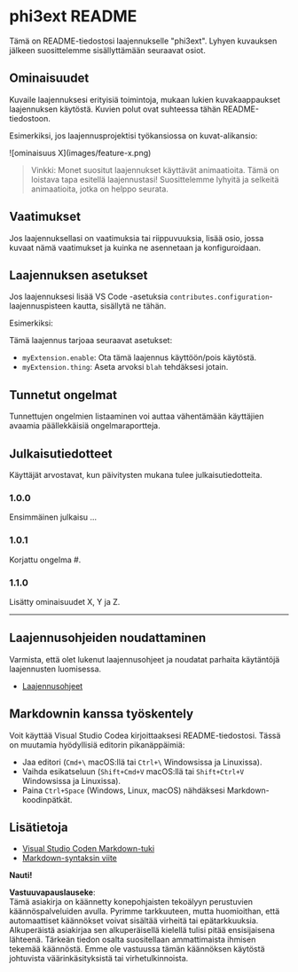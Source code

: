 # phi3ext README

Tämä on README-tiedostosi laajennukselle "phi3ext". Lyhyen kuvauksen jälkeen suosittelemme sisällyttämään seuraavat osiot.

## Ominaisuudet

Kuvaile laajennuksesi erityisiä toimintoja, mukaan lukien kuvakaappaukset laajennuksen käytöstä. Kuvien polut ovat suhteessa tähän README-tiedostoon.

Esimerkiksi, jos laajennusprojektisi työkansiossa on kuvat-alikansio:

\!\[ominaisuus X\]\(images/feature-x.png\)

> Vinkki: Monet suositut laajennukset käyttävät animaatioita. Tämä on loistava tapa esitellä laajennustasi! Suosittelemme lyhyitä ja selkeitä animaatioita, jotka on helppo seurata.

## Vaatimukset

Jos laajennuksellasi on vaatimuksia tai riippuvuuksia, lisää osio, jossa kuvaat nämä vaatimukset ja kuinka ne asennetaan ja konfiguroidaan.

## Laajennuksen asetukset

Jos laajennuksesi lisää VS Code -asetuksia `contributes.configuration`-laajennuspisteen kautta, sisällytä ne tähän.

Esimerkiksi:

Tämä laajennus tarjoaa seuraavat asetukset:

* `myExtension.enable`: Ota tämä laajennus käyttöön/pois käytöstä.
* `myExtension.thing`: Aseta arvoksi `blah` tehdäksesi jotain.

## Tunnetut ongelmat

Tunnettujen ongelmien listaaminen voi auttaa vähentämään käyttäjien avaamia päällekkäisiä ongelmaraportteja.

## Julkaisutiedotteet

Käyttäjät arvostavat, kun päivitysten mukana tulee julkaisutiedotteita.

### 1.0.0

Ensimmäinen julkaisu ...

### 1.0.1

Korjattu ongelma #.

### 1.1.0

Lisätty ominaisuudet X, Y ja Z.

---

## Laajennusohjeiden noudattaminen

Varmista, että olet lukenut laajennusohjeet ja noudatat parhaita käytäntöjä laajennusten luomisessa.

* [Laajennusohjeet](https://code.visualstudio.com/api/references/extension-guidelines?WT.mc_id=aiml-137032-kinfeylo)

## Markdownin kanssa työskentely

Voit käyttää Visual Studio Codea kirjoittaaksesi README-tiedostosi. Tässä on muutamia hyödyllisiä editorin pikanäppäimiä:

* Jaa editori (`Cmd+\` macOS:llä tai `Ctrl+\` Windowsissa ja Linuxissa).
* Vaihda esikatseluun (`Shift+Cmd+V` macOS:llä tai `Shift+Ctrl+V` Windowsissa ja Linuxissa).
* Paina `Ctrl+Space` (Windows, Linux, macOS) nähdäksesi Markdown-koodinpätkät.

## Lisätietoja

* [Visual Studio Coden Markdown-tuki](http://code.visualstudio.com/docs/languages/markdown?WT.mc_id=aiml-137032-kinfeylo)
* [Markdown-syntaksin viite](https://help.github.com/articles/markdown-basics/)

**Nauti!**

**Vastuuvapauslauseke**:  
Tämä asiakirja on käännetty konepohjaisten tekoälyyn perustuvien käännöspalveluiden avulla. Pyrimme tarkkuuteen, mutta huomioithan, että automaattiset käännökset voivat sisältää virheitä tai epätarkkuuksia. Alkuperäistä asiakirjaa sen alkuperäisellä kielellä tulisi pitää ensisijaisena lähteenä. Tärkeän tiedon osalta suositellaan ammattimaista ihmisen tekemää käännöstä. Emme ole vastuussa tämän käännöksen käytöstä johtuvista väärinkäsityksistä tai virhetulkinnoista.